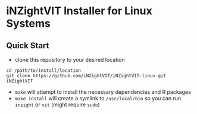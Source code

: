 # iNZightVIT Installer for Linux Systems

## Quick Start

- clone this repository to your desired location
```{bash}
cd /path/to/install/location
git clone https://github.com/iNZightVIT/iNZightVIT-linux.git iNZightVIT
```

- `make` will attempt to install the necessary dependencies and R packages
- `make install` will create a symlink to `/usr/local/bin` so you can run `inzight` or `vit`
    (might require `sudo`)
